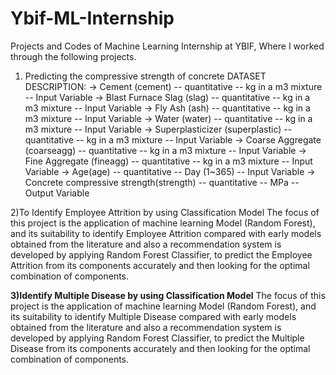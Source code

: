 # Ybif-ML-Internship
Projects and Codes of Machine Learning Internship at YBIF, Where I worked through the following projects.

 1) Predicting the compressive strength of concrete
 DATASET DESCRIPTION:
	-> Cement (cement) -- quantitative -- kg in a m3 mixture -- Input Variable
 -> Blast Furnace Slag (slag) -- quantitative -- kg in a m3 mixture -- Input Variable
 -> Fly Ash (ash) -- quantitative -- kg in a m3 mixture -- Input Variable
 -> Water (water) -- quantitative -- kg in a m3 mixture -- Input Variable
 -> Superplasticizer (superplastic) -- quantitative -- kg in a m3 mixture -- Input Variable
 -> Coarse Aggregate (coarseagg) -- quantitative -- kg in a m3 mixture -- Input Variable
 -> Fine Aggregate (fineagg) -- quantitative -- kg in a m3 mixture -- Input Variable
 -> Age(age) -- quantitative -- Day (1~365) -- Input Variable
 -> Concrete compressive strength(strength) -- quantitative -- MPa -- Output Variable

2)To Identify Employee Attrition by using Classification Model 
The focus of this project is the application of machine learning Model (Random Forest), and its suitability to identify Employee Attrition compared with early models obtained from the literature and also a recommendation system is developed by applying Random Forest Classifier, to predict the Employee Attrition from its components accurately and then looking for the optimal combination of components.

**3)Identify Multiple Disease by using Classification Model**
The focus of this project is the application of machine learning Model (Random Forest), and its suitability to identify Multiple Disease compared with early models obtained from the literature and also a recommendation system is developed by applying Random Forest Classifier, to predict the Multiple Disease from its components accurately and then looking for the optimal combination of components.
